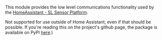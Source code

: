 This module provides the low level communications functionality used by the [HomeAssistant - SL Sensor Platform](https://github.com/DSorlov/hasl/blob/master/README.md).

Not supported for use outside of Home Assistant, even if that should be possible.
If you're reading this on the project's github page, the package is available on PyPI [here](https://pypi.org/project/hasl/).)
